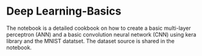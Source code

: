 # Deep Learning-Basics

The notebook is a detailed cookbook on how to create a basic multi-layer perceptron (ANN) and a basic convolution neural network (CNN) using kera library and the MNIST datatset. The dataset source is shared in the notebook.
